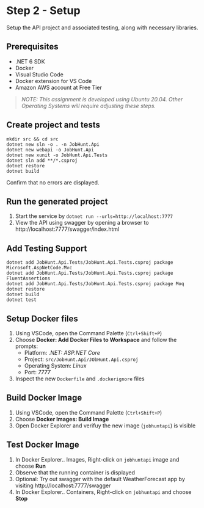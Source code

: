 # Step 2 - Setup

Setup the API project and associated testing, along with necessary libraries.

## Prerequisites

- .NET 6 SDK
- Docker
- Visual Studio Code 
- Docker extension for VS Code
- Amazon AWS account at Free Tier

> *NOTE: This assignment is developed using Ubuntu 20.04. 
> Other Operating Systems will require adjusting these steps.*

## Create project and tests

```
mkdir src && cd src
dotnet new sln -o . -n JobHunt.Api
dotnet new webapi -o JobHunt.Api
dotnet new xunit -o JobHunt.Api.Tests
dotnet sln add **/*.csproj
dotnet restore
dotnet build
```
Confirm that no errors are displayed.

## Run the generated project

1. Start the service by `dotnet run --urls=http://localhost:7777`
2. View the API using swagger by opening a browser to http://localhost:7777/swagger/index.html


## Add Testing Support

```
dotnet add JobHunt.Api.Tests/JobHunt.Api.Tests.csproj package Microsoft.AspNetCode.Mvc
dotnet add JobHunt.Api.Tests/JobHunt.Api.Tests.csproj package FluentAssertions
dotnet add JobHunt.Api.Tests/JobHunt.Api.Tests.csproj package Moq
dotnet restore
dotnet build
dotnet test
```


## Setup Docker files

1. Using VSCode, open the Command Palette (`Ctrl+Shift+P`)
2. Choose **Docker: Add Docker Files to Workspace** and follow the prompts:
   - Platform: *.NET: ASP.NET Core*
   - Project: `src/JobHunt.Api/JObHunt.Api.csproj`
   - Operating System: *Linux*
   - Port: *7777*
3. Inspect the new `Dockerfile` and `.dockerignore` files



## Build Docker Image

1. Using VSCode, open the Command Palette (`Ctrl+Shift+P`)
2. Choose **Docker Images: Build Image**
3. Open Docker Explorer and verifuy the new image (`jobhuntapi`) is visible

## Test Docker Image

1. In Docker Explorer.. Images, Right-click on `jobhuntapi` image and choose **Run**
2. Observe that the running container is displayed
3. Optional: Try out swagger with the default WeatherForecast app by visiting http://localhost:7777/swagger
4. In Docker Explorer.. Containers, Right-click on `jobhuntapi` and choose **Stop**

